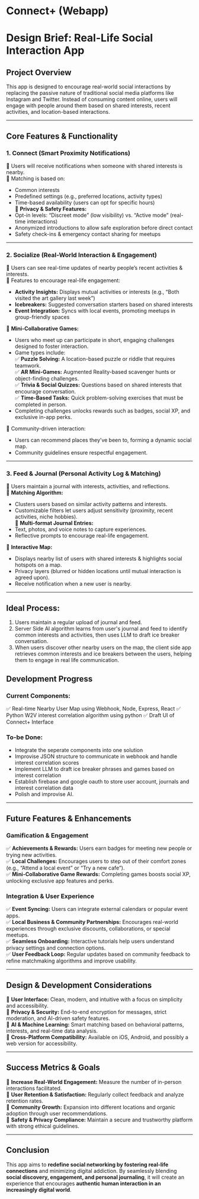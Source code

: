 # Connect+ (Webapp)

# **Design Brief: Real-Life Social Interaction App**  

## **Project Overview**  
This app is designed to encourage real-world social interactions by replacing the passive nature of traditional social media platforms like Instagram and Twitter. Instead of consuming content online, users will engage with people around them based on shared interests, recent activities, and location-based interactions.  

---

## **Core Features & Functionality**  

### **1. Connect** (Smart Proximity Notifications)  
🔹 Users will receive notifications when someone with shared interests is nearby.  
🔹 Matching is based on:  
   - Common interests  
   - Predefined settings (e.g., preferred locations, activity types)  
   - Time-based availability (users can opt for specific hours)  
🔹 **Privacy & Safety Features:**  
   - Opt-in levels: “Discreet mode” (low visibility) vs. “Active mode” (real-time interactions)  
   - Anonymized introductions to allow safe exploration before direct contact  
   - Safety check-ins & emergency contact sharing for meetups  

---

### **2. Socialize** (Real-World Interaction & Engagement)  
🔹 Users can see real-time updates of nearby people’s recent activities & interests.  
🔹 Features to encourage real-life engagement:  
   - **Activity Insights:** Displays mutual activities or interests (e.g., “Both visited the art gallery last week”)  
   - **Icebreakers:** Suggested conversation starters based on shared interests  
   - **Event Integration:** Syncs with local events, promoting meetups in group-friendly spaces  

🔹 **Mini-Collaborative Games:**  
   - Users who meet up can participate in short, engaging challenges designed to foster interaction.  
   - Game types include:  
     ✅ **Puzzle Solving:** A location-based puzzle or riddle that requires teamwork.  
     ✅ **AR Mini-Games:** Augmented Reality-based scavenger hunts or object-finding challenges.  
     ✅ **Trivia & Social Quizzes:** Questions based on shared interests that encourage conversation.  
     ✅ **Time-Based Tasks:** Quick problem-solving exercises that must be completed in person.  
   - Completing challenges unlocks rewards such as badges, social XP, and exclusive in-app perks.  

🔹 Community-driven interaction:  
   - Users can recommend places they’ve been to, forming a dynamic social map.  
   - Community guidelines ensure respectful engagement.  

---

### **3. Feed & Journal** (Personal Activity Log & Matching)  
🔹 Users maintain a journal with interests, activities, and reflections.  
🔹 **Matching Algorithm:**  
   - Clusters users based on similar activity patterns and interests.  
   - Customizable filters let users adjust sensitivity (proximity, recent activities, niche hobbies).  
🔹 **Multi-format Journal Entries:**  
   - Text, photos, and voice notes to capture experiences.  
   - Reflective prompts to encourage real-life engagement.  

🔹 **Interactive Map:**  
   - Displays nearby list of users with shared interests & highlights social hotspots on a map.  
   - Privacy layers (blurred or hidden locations until mutual interaction is agreed upon).
   - Receive notification when a new user is nearby.

---

## Ideal Process: 
1. Users maintain a regular upload of journal and feed.
2. Server Side AI algorithm learns from user's journal and feed to identify common interests and  activities, then uses LLM to draft ice breaker conversation.
3. When users discover other nearby users on the map, the client side app retrieves common interests and ice breakers between the users, helping them to engage in real life communication.

## Development Progress
### Current Components:
  ✅  Real-time Nearby User Map using Webhook, Node, Express, React
  ✅  Python W2V interest correlation algorithm using python
  ✅  Draft UI of Connect+ Interface
  
### To-be Done:
  - Integrate the seperate components into one solution
  - Improvise JSON structure to communicate in webhook and handle interest correlation scores
  - Implement LLM to draft ice breaker phrases and games based on interest correlation
  - Establish firebase and google oauth to store user account, journals and interest correlation data
  - Polish and improvise AI.

---

## **Future Features & Enhancements**  

### **Gamification & Engagement**  
✅ **Achievements & Rewards:** Users earn badges for meeting new people or trying new activities.  
✅ **Local Challenges:** Encourages users to step out of their comfort zones (e.g., “Attend a local event” or “Try a new cafe”).  
✅ **Mini-Collaborative Game Rewards:** Completing games boosts social XP, unlocking exclusive app features and perks.  

### **Integration & User Experience**  
✅ **Event Syncing:** Users can integrate external calendars or popular event apps.  
✅ **Local Business & Community Partnerships:** Encourages real-world experiences through exclusive discounts, collaborations, or special meetups.  
✅ **Seamless Onboarding:** Interactive tutorials help users understand privacy settings and connection options.  
✅ **User Feedback Loop:** Regular updates based on community feedback to refine matchmaking algorithms and improve usability.  

---

## **Design & Development Considerations**  
📌 **User Interface:** Clean, modern, and intuitive with a focus on simplicity and accessibility.  
📌 **Privacy & Security:** End-to-end encryption for messages, strict moderation, and AI-driven safety features.  
📌 **AI & Machine Learning:** Smart matching based on behavioral patterns, interests, and real-time data analysis.  
📌 **Cross-Platform Compatibility:** Available on iOS, Android, and possibly a web version for accessibility.  

---

## **Success Metrics & Goals**  
🎯 **Increase Real-World Engagement:** Measure the number of in-person interactions facilitated.  
🎯 **User Retention & Satisfaction:** Regularly collect feedback and analyze retention rates.  
🎯 **Community Growth:** Expansion into different locations and organic adoption through user recommendations.  
🎯 **Safety & Privacy Compliance:** Maintain a secure and trustworthy platform with strong ethical guidelines.  

---

## **Conclusion**  
This app aims to **redefine social networking by fostering real-life connections** and minimizing digital addiction. By seamlessly blending **social discovery, engagement, and personal journaling**, it will create an experience that encourages **authentic human interaction in an increasingly digital world**.
